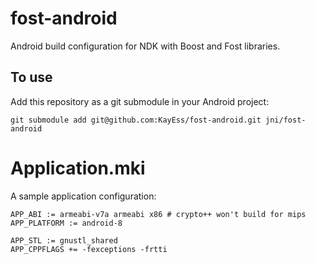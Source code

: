 # fost-android #

Android build configuration for NDK with Boost and Fost libraries.

## To use ##

Add this repository as a git submodule in your Android project:

    git submodule add git@github.com:KayEss/fost-android.git jni/fost-android

# Application.mki #

A sample application configuration:

    APP_ABI := armeabi-v7a armeabi x86 # crypto++ won't build for mips
    APP_PLATFORM := android-8

    APP_STL := gnustl_shared
    APP_CPPFLAGS += -fexceptions -frtti
